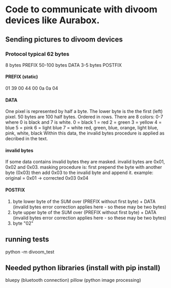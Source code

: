 # Code to communicate with divoom devices like Aurabox. #

## Sending pictures to divoom devices ##

### Protocol typical 62 bytes ####
8 bytes PREFIX
50-100 bytes DATA
3-5 bytes POSTFIX

#### PREFIX (static) ####
01 39 00 44 00 0a 0a 04

#### DATA ####
One pixel is represented by half a byte. The lower byte is the the first (left) pixel.
50 bytes are 100 half bytes. Ordered in rows.
There are 8 colors: 0-7 where 0 is black and 7 is white.
0 = black
1 = red
2 = green
3 = yellow
4 = blue
5 = pink
6 = light blue
7 = white
red, green, blue, orange, light blue, pink, white, black
Within this data, the invalid bytes procedure is applied as decribed in the text.

#### invalid bytes ####
If some data contains invalid bytes they are masked.
invalid bytes are 0x01, 0x02 and 0x03.
masking procedure is: 
first prepend the byte with another byte (0x03)
then add 0x03 to the invalid byte and append it.
example: original = 0x01 -> corrected 0x03 0x04

#### POSTFIX ####
1. byte lower byte of the SUM over (PREFIX without first byte) + DATA (invalid bytes error correction applies here - so these may be two bytes)
2. byte upper byte of the SUM over (PREFIX without first byte) + DATA (invalid bytes error correction applies here - so these may be two bytes)
4. byte "02"

## running tests ##
python -m divoom_test

## Needed python libraries (install with pip install) ##
bluepy (bluetooth connection)
pillow (python image processing)